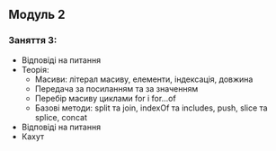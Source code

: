 ## Модуль 2

### Заняття 3:

- Відповіді на питання
- Теорія:
  - Масиви: літерал масиву, елементи, індексація, довжина
  - Передача за посиланням та за значенням
  - Перебір масиву циклами for і for...of
  - Базові методи: split та join, indexOf та includes, push, slice та splice,
    concat
- Відповіді на питання
- Кахут
